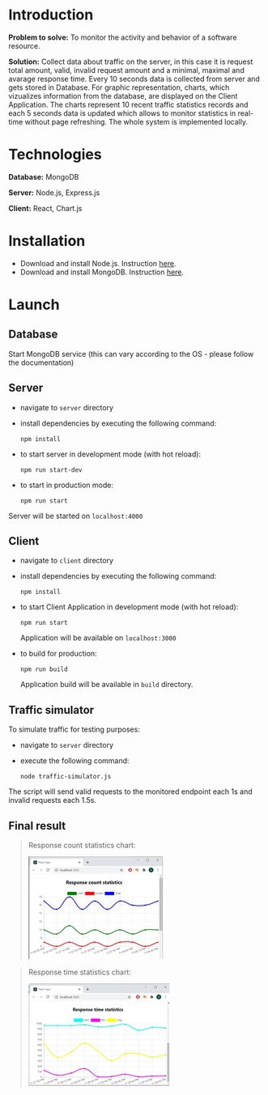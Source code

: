 # Introduction
 
**Problem to solve:** To monitor the activity and behavior of a software resource.

**Solution:** Collect data about traffic on the server, in this case it is request total amount, valid, invalid request amount and a minimal, maximal and avarage response time. Every 10 seconds data is collected from server and gets stored in Database. For graphic representation, charts, which vizualizes information from the database, are displayed on the Client Application. The charts represent 10 recent traffic statistics records and each 5 seconds data is updated which allows to monitor statistics in real-time without page refreshing. The whole system is implemented locally.


# Technologies

**Database:** MongoDB

**Server:** Node.js, Express.js

**Client:** React, Chart.js

# Installation
 - Download and install Node.js. Instruction [here](https://nodejs.dev/learn/how-to-install-nodejs). 
 - Download and install MongoDB. Instruction [here](https://docs.mongodb.com/manual/administration/install-community/).

# Launch

## Database
Start MongoDB service (this can vary according to the OS - please follow the documentation)

## Server
 - navigate to `server` directory
 - install dependencies by executing the following command:

    ```
    npm install
    ```

- to start server in development mode (with hot reload):
  ```
  npm run start-dev
  ```
- to start in production mode:
  ```
  npm run start
  ```
Server will be started on `localhost:4000`

## Client
- navigate to `client` directory
 - install dependencies by executing the following command:

    ```
    npm install
    ```

- to start Client Application in development mode (with hot reload):
  ```
  npm run start
  ```
  Application will be available on `localhost:3000`
- to build for production:
  ```
  npm run build
  ```
    Application build will be available in `build` directory.

## Traffic simulator

To simulate traffic for testing purposes:

- navigate to `server` directory

- execute the following command:
    ```
    node traffic-simulator.js
    ```
The script will send valid requests to the monitored endpoint each 1s and invalid requests each 1.5s.

## Final result

>Response count statistics chart:
>
>![chart-1](docs/chart-1.jpg)


>Response time statistics chart:
>
>![chart-2](docs/chart-2.jpg)

